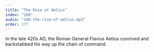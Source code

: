 ```yaml
---
title: "The Rise of Aetius"
index: "168"
audio: "168-the-rise-of-aetius.mp3"
order: 177
---
```


In the late 420s AD, the Roman General Flavius Aetius connived and backstabbed his way up the chain of command.
